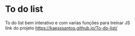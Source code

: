 # To do list
 To do list bem interativo e com varias funções para treinar JS <br>
 link do projeto https://kaesssantos.github.io/To-do-list/
